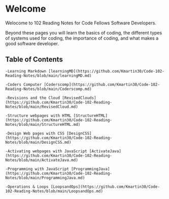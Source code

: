 # Welcome

Welocome to 102 Reading Notes for Code Fellows Software Developers.

Beyond these pages you will learn the basics of coding, the different types of systems used for coding, the importance of coding, and what makes a good software developer.

## Table of Contents

    -Learning Markdown [learningMD](https://github.com/Kmartin30/Code-102-Reading-Notes/blob/main/learningMD.md)

    -Coders Computer [Coderscomp](https://github.com/Kmartin30/Code-102-Reading-Notes/blob/main/Coderscomp.md)

    -Revisions and the Cloud [RevisedClouds](https://github.com/Kmartin30/Code-102-Reading-Notes/blob/main/RevisedCloud.md)

    -Structure webpages with HTML [StructureHTML](https://github.com/Kmartin30/Code-102-Reading-Notes/blob/main/StructureHTML.md)

    -Design Web pages with CSS [DesignCSS](https://github.com/Kmartin30/Code-102-Reading-Notes/blob/main/DesignCSS.md)

    -Activating webpages with JavaScript [ActivateJava](https://github.com/Kmartin30/Code-102-Reading-Notes/blob/main/ActivateJava.md)
    
    -Programming with JavaScript [ProgrammingJava](https://github.com/Kmartin30/Code-102-Reading-Notes/blob/main/ProgrammingJava.md)

    -Operations & Loops [LoopsandOps](https://github.com/Kmartin30/Code-102-Reading-Notes/blob/main/LoopsandOps.md)
